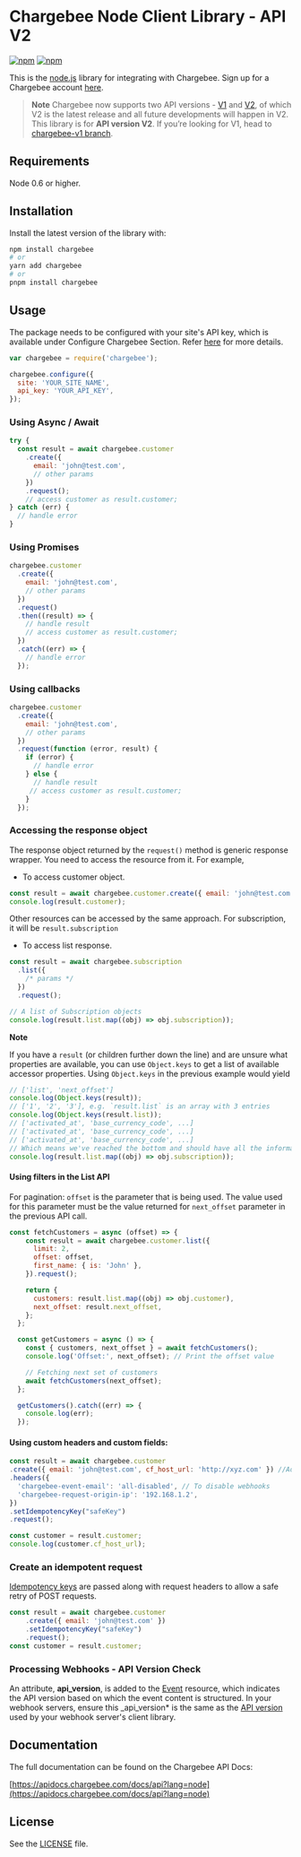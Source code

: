 # Chargebee Node Client Library - API V2

[![npm](https://img.shields.io/npm/v/chargebee.svg?maxAge=25920000)](https://www.npmjs.com/package/chargebee)
[![npm](https://img.shields.io/npm/dt/chargebee.svg?maxAge=25920000)](https://www.npmjs.com/package/chargebee)

This is the [node.js](http://nodejs.org/) library for integrating with Chargebee. Sign up for a Chargebee account [here](https://www.chargebee.com).

> **Note**
> Chargebee now supports two API versions - [V1](https://apidocs.chargebee.com/docs/api/v1) and [V2](https://apidocs.chargebee.com/docs/api), of which V2 is the latest release and all future developments will happen in V2. This library is for <b>API version V2</b>. If you’re looking for V1, head to [chargebee-v1 branch](https://github.com/chargebee/chargebee-node/tree/chargebee-v1).

## Requirements

Node 0.6 or higher.

## Installation

Install the latest version of the library with:

```sh
npm install chargebee
# or
yarn add chargebee
# or
pnpm install chargebee
```

## Usage

The package needs to be configured with your site's API key, which is available under Configure Chargebee Section. Refer [here](https://www.chargebee.com/docs/2.0/api_keys.html) for more details.

```js
var chargebee = require('chargebee');

chargebee.configure({
  site: 'YOUR_SITE_NAME',
  api_key: 'YOUR_API_KEY',
});
```

### Using Async / Await

```js
try {
  const result = await chargebee.customer
    .create({
      email: 'john@test.com',
      // other params
    })
    .request();
    // access customer as result.customer;
} catch (err) {
  // handle error
}
```

### Using Promises

```js
chargebee.customer
  .create({
    email: 'john@test.com',
    // other params
  })
  .request()
  .then((result) => {
    // handle result
    // access customer as result.customer;
  })
  .catch((err) => {
    // handle error
  });
```

### Using callbacks

```js
chargebee.customer
  .create({
    email: 'john@test.com',
    // other params
  })
  .request(function (error, result) {
    if (error) {
      // handle error
    } else {
      // handle result
     // access customer as result.customer;
    }
  });
```

### Accessing the response object

The response object returned by the `request()` method is generic response wrapper. You need to access the resource from it. For example,

- To access customer object.

```js
const result = await chargebee.customer.create({ email: 'john@test.com' }).request();
console.log(result.customer);
```

Other resources can be accessed by the same approach. For subscription, it will be `result.subscription`

- To access list response.

```js
const result = await chargebee.subscription
  .list({
    /* params */
  })
  .request();

// A list of Subscription objects
console.log(result.list.map((obj) => obj.subscription));
```

**Note**

If you have a `result` (or children further down the line) and are unsure what properties are available, you can use `Object.keys` to get a list of available accessor properties. Using `Object.keys` in the previous example would yield

```js
// ['list', 'next_offset']
console.log(Object.keys(result));
// ['1', '2', '3'], e.g. `result.list` is an array with 3 entries
console.log(Object.keys(result.list));
// ['activated_at', 'base_currency_code', ...]
// ['activated_at', 'base_currency_code', ...]
// ['activated_at', 'base_currency_code', ...]
// Which means we've reached the bottom and should have all the information available from this request
console.log(result.list.map((obj) => obj.subscription));
```

#### Using filters in the List API

For pagination: `offset` is the parameter that is being used. The value used for this parameter must be the value returned for `next_offset` parameter in the previous API call.

```js
const fetchCustomers = async (offset) => {
    const result = await chargebee.customer.list({
      limit: 2,
      offset: offset,
      first_name: { is: 'John' },
    }).request();

    return {
      customers: result.list.map((obj) => obj.customer),
      next_offset: result.next_offset,
    };
  };

  const getCustomers = async () => {
    const { customers, next_offset } = await fetchCustomers();
    console.log('Offset:', next_offset); // Print the offset value

    // Fetching next set of customers
    await fetchCustomers(next_offset);
  };

  getCustomers().catch((err) => {
    console.log(err);
  });
```

#### Using custom headers and custom fields:

```js
const result = await chargebee.customer
.create({ email: 'john@test.com', cf_host_url: 'http://xyz.com' }) //Add custom field in payload
.headers({
  'chargebee-event-email': 'all-disabled', // To disable webhooks
  'chargebee-request-origin-ip': '192.168.1.2',
})
.setIdempotencyKey("safeKey")
.request();

const customer = result.customer;
console.log(customer.cf_host_url);
```

### Create an idempotent request

[Idempotency keys](https://apidocs.chargebee.com/docs/api/idempotency?prod_cat_ver=2) are passed along with request headers to allow a safe retry of POST requests.

```js
const result = await chargebee.customer
    .create({ email: 'john@test.com' })
    .setIdempotencyKey("safeKey")
    .request();
const customer = result.customer;
```

### Processing Webhooks - API Version Check

An attribute, <b>api_version</b>, is added to the [Event](https://apidocs.chargebee.com/docs/api/events) resource, which indicates the API version based on which the event content is structured. In your webhook servers, ensure this \_api_version* is the same as the [API version](https://apidocs.chargebee.com/docs/api#versions) used by your webhook server's client library.

## Documentation

The full documentation can be found on the Chargebee API Docs:

[https://apidocs.chargebee.com/docs/api?lang=node](https://apidocs.chargebee.com/docs/api?lang=node)

## License

See the [LICENSE](./LICENSE) file.

